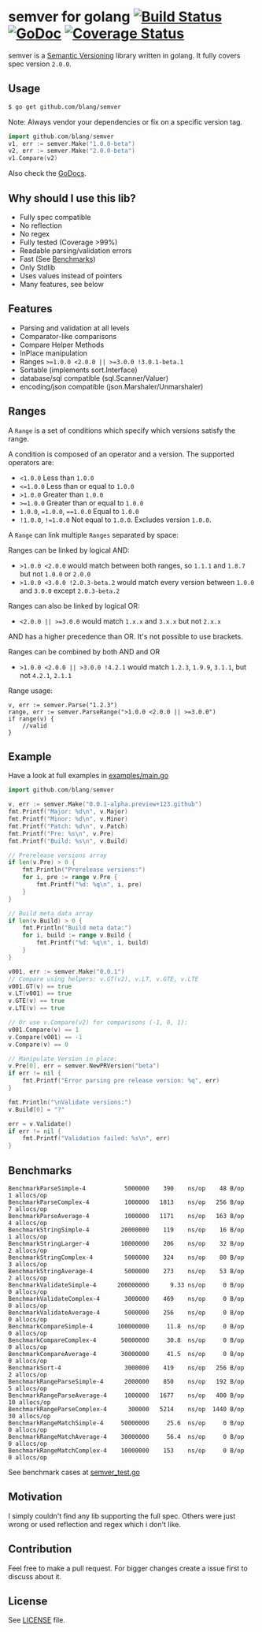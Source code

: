 semver for golang [![Build Status](https://drone.io/github.com/blang/semver/status.png)](https://drone.io/github.com/blang/semver/latest) [![GoDoc](https://godoc.org/github.com/blang/semver?status.png)](https://godoc.org/github.com/blang/semver) [![Coverage Status](https://img.shields.io/coveralls/blang/semver.svg)](https://coveralls.io/r/blang/semver?branch=master)
======

semver is a [Semantic Versioning](http://semver.org/) library written in golang. It fully covers spec version `2.0.0`.

Usage
-----
```bash
$ go get github.com/blang/semver
```
Note: Always vendor your dependencies or fix on a specific version tag.

```go
import github.com/blang/semver
v1, err := semver.Make("1.0.0-beta")
v2, err := semver.Make("2.0.0-beta")
v1.Compare(v2)
```

Also check the [GoDocs](http://godoc.org/github.com/blang/semver).

Why should I use this lib?
-----

- Fully spec compatible
- No reflection
- No regex
- Fully tested (Coverage >99%)
- Readable parsing/validation errors
- Fast (See [Benchmarks](#benchmarks))
- Only Stdlib
- Uses values instead of pointers
- Many features, see below


Features
-----

- Parsing and validation at all levels
- Comparator-like comparisons
- Compare Helper Methods
- InPlace manipulation
- Ranges `>=1.0.0 <2.0.0 || >=3.0.0 !3.0.1-beta.1`
- Sortable (implements sort.Interface)
- database/sql compatible (sql.Scanner/Valuer)
- encoding/json compatible (json.Marshaler/Unmarshaler)

Ranges
------

A `Range` is a set of conditions which specify which versions satisfy the range.

A condition is composed of an operator and a version. The supported operators are:

- `<1.0.0` Less than `1.0.0`
- `<=1.0.0` Less than or equal to `1.0.0`
- `>1.0.0` Greater than `1.0.0`
- `>=1.0.0` Greater than or equal to `1.0.0`
- `1.0.0`, `=1.0.0`, `==1.0.0` Equal to `1.0.0`
- `!1.0.0`, `!=1.0.0` Not equal to `1.0.0`. Excludes version `1.0.0`.

A `Range` can link multiple `Ranges` separated by space:

Ranges can be linked by logical AND:

  - `>1.0.0 <2.0.0` would match between both ranges, so `1.1.1` and `1.8.7` but not `1.0.0` or `2.0.0`
  - `>1.0.0 <3.0.0 !2.0.3-beta.2` would match every version between `1.0.0` and `3.0.0` except `2.0.3-beta.2`

Ranges can also be linked by logical OR:

  - `<2.0.0 || >=3.0.0` would match `1.x.x` and `3.x.x` but not `2.x.x`

AND has a higher precedence than OR. It's not possible to use brackets.

Ranges can be combined by both AND and OR

  - `>1.0.0 <2.0.0 || >3.0.0 !4.2.1` would match `1.2.3`, `1.9.9`, `3.1.1`, but not `4.2.1`, `2.1.1`

Range usage:

```
v, err := semver.Parse("1.2.3")
range, err := semver.ParseRange(">1.0.0 <2.0.0 || >=3.0.0")
if range(v) {
    //valid
}

```

Example
-----

Have a look at full examples in [examples/main.go](examples/main.go)

```go
import github.com/blang/semver

v, err := semver.Make("0.0.1-alpha.preview+123.github")
fmt.Printf("Major: %d\n", v.Major)
fmt.Printf("Minor: %d\n", v.Minor)
fmt.Printf("Patch: %d\n", v.Patch)
fmt.Printf("Pre: %s\n", v.Pre)
fmt.Printf("Build: %s\n", v.Build)

// Prerelease versions array
if len(v.Pre) > 0 {
    fmt.Println("Prerelease versions:")
    for i, pre := range v.Pre {
        fmt.Printf("%d: %q\n", i, pre)
    }
}

// Build meta data array
if len(v.Build) > 0 {
    fmt.Println("Build meta data:")
    for i, build := range v.Build {
        fmt.Printf("%d: %q\n", i, build)
    }
}

v001, err := semver.Make("0.0.1")
// Compare using helpers: v.GT(v2), v.LT, v.GTE, v.LTE
v001.GT(v) == true
v.LT(v001) == true
v.GTE(v) == true
v.LTE(v) == true

// Or use v.Compare(v2) for comparisons (-1, 0, 1):
v001.Compare(v) == 1
v.Compare(v001) == -1
v.Compare(v) == 0

// Manipulate Version in place:
v.Pre[0], err = semver.NewPRVersion("beta")
if err != nil {
    fmt.Printf("Error parsing pre release version: %q", err)
}

fmt.Println("\nValidate versions:")
v.Build[0] = "?"

err = v.Validate()
if err != nil {
    fmt.Printf("Validation failed: %s\n", err)
}
```


Benchmarks
-----

    BenchmarkParseSimple-4           5000000    390    ns/op    48 B/op   1 allocs/op
    BenchmarkParseComplex-4          1000000   1813    ns/op   256 B/op   7 allocs/op
    BenchmarkParseAverage-4          1000000   1171    ns/op   163 B/op   4 allocs/op
    BenchmarkStringSimple-4         20000000    119    ns/op    16 B/op   1 allocs/op
    BenchmarkStringLarger-4         10000000    206    ns/op    32 B/op   2 allocs/op
    BenchmarkStringComplex-4         5000000    324    ns/op    80 B/op   3 allocs/op
    BenchmarkStringAverage-4         5000000    273    ns/op    53 B/op   2 allocs/op
    BenchmarkValidateSimple-4      200000000      9.33 ns/op     0 B/op   0 allocs/op
    BenchmarkValidateComplex-4       3000000    469    ns/op     0 B/op   0 allocs/op
    BenchmarkValidateAverage-4       5000000    256    ns/op     0 B/op   0 allocs/op
    BenchmarkCompareSimple-4       100000000     11.8  ns/op     0 B/op   0 allocs/op
    BenchmarkCompareComplex-4       50000000     30.8  ns/op     0 B/op   0 allocs/op
    BenchmarkCompareAverage-4       30000000     41.5  ns/op     0 B/op   0 allocs/op
    BenchmarkSort-4                  3000000    419    ns/op   256 B/op   2 allocs/op
    BenchmarkRangeParseSimple-4      2000000    850    ns/op   192 B/op   5 allocs/op
    BenchmarkRangeParseAverage-4     1000000   1677    ns/op   400 B/op  10 allocs/op
    BenchmarkRangeParseComplex-4      300000   5214    ns/op  1440 B/op  30 allocs/op
    BenchmarkRangeMatchSimple-4     50000000     25.6  ns/op     0 B/op   0 allocs/op
    BenchmarkRangeMatchAverage-4    30000000     56.4  ns/op     0 B/op   0 allocs/op
    BenchmarkRangeMatchComplex-4    10000000    153    ns/op     0 B/op   0 allocs/op

See benchmark cases at [semver_test.go](semver_test.go)


Motivation
-----

I simply couldn't find any lib supporting the full spec. Others were just wrong or used reflection and regex which i don't like.


Contribution
-----

Feel free to make a pull request. For bigger changes create a issue first to discuss about it.


License
-----

See [LICENSE](LICENSE) file.
